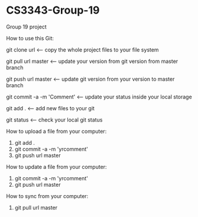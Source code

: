 # CS3343-Group-19
Group 19 project

How to use this Git:

git clone url    <-- copy the whole project files to your file system

git pull url master     <-- update your version from git version from master branch

git push url master   <-- update git version from your version to master branch

git commit -a -m 'Comment'  <-- update your status inside your local storage

git add .  <-- add new files to your git

git status  <-- check your local git status

How to upload a file from your computer:
1. git add .
2. git commit -a -m 'yrcomment'
3. git push url master

How to update a file from your computer:
1. git commit -a -m 'yrcomment'
2. git push url master

How to sync from your computer:
1. git pull url master
